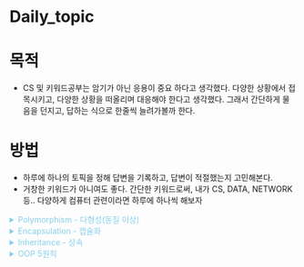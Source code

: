 # Daily_topic

# 목적
* CS 및 키워드공부는 암기가 아닌 응용이 중요 하다고 생각했다. 다양한 상황에서 접목시키고, 다양한 상황을 떠올리며 대응해야 한다고 생각했다. 그래서 간단하게 물음을 던지고, 답하는 식으로 한줄씩 늘려가볼까 한다.

# 방법
* 하루에 하나의 토픽을 정해 답변을 기록하고, 답변이 적절했는지 고민해본다.
* 거창한 키워드가 아니여도 좋다. 간단한 키워드로써, 내가 CS, DATA, NETWORK등.. 다양하게 컴퓨터 관련이라면 하루에 하나씩 해보자

<details><summary style="color:skyblue">Polymorphism - 다형성(동질 이상)</summary>
<p>

다형성이란 어떤 변수, 메소드가 상황에 따라 다른 결과를 내는 것

* 오버 로딩- 같은 메서드 이름 / 다른 인자 목록 / 다수의 메서드 = **재정의**
* 오버 라이딩 - 같은 메서드 이름 / 같은 인자 목록 / 상위클래스의 메서드 재정의 = **중복정의**
</p>
</details>

<details><summary style="color:skyblue">Encapsulation - 캡슐화</summary>
<p>

public - 모두 / protected 상속, 같은 패키지 내 클래스 / default 같은 패키지 내 클래스 / private - 본인

* 실제로 구현 부분을 외부에 드러나지 않도록 하는 것
* 변수와 메소드를 하나로 묶음
* 데이터를 외부에서 직접 접근하지 않고 함수를 통해서만 접근
</p>
</details>

<details><summary style="color:skyblue">Inheritance - 상속</summary>
<p>

* 자식 클래스가 부모 클래스의 특성과 기능을 물려받는 것
* 기능의 일부분을 변경하는 경우 자식 클래스에서 상속받아 수정 및 사용함
* 상속은 캡슐화를 유지, 클래스의 재사용이 용이하도록 해 준다.

* 하위 클래스 - 상위 클래스
* 하위 클래스는 상위클래스 특성을 재사용하고, 확장한다.
* 상위 클래스의 물려줄 특성이 많을수록 좋다 (LSP)
* 상위 클래스가 너무 빈약하면, 불필요한 형변환이 자주 일어난다.
</p>
</details>

<details><summary style="color:skyblue">OOP 5원칙</summary>
<p>

S (SRP : Single Responsibility Principle)
한 클래스는 하나의 책임만 가져야 함.

O (OCP : Open/Closed Principle)
확장에는 열려(Open) 있으나, 변경에는 닫혀(Closed)있어야 함.

L (LSP : Liskov’s Substitution Principle)
프로그램의 객체는 프로그램의 정확성을 깨뜨리지 않으면서 하위 타입의 인스턴스로 바꿀 수 있어야 함.

I (ISP : Interface Segregation Principle)
특정 클라이언트를 위한 인터페이스 여러 개가 범용 인터페이스 하나보다 남.

D (DIP : Dependency Inversion Principle)
추상화에 의존한다. 구체화에 의존하면 안됨.
</p>
</details>

